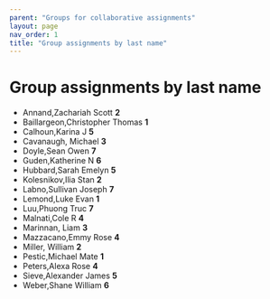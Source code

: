 ```yaml
---
parent: "Groups for collaborative assignments"
layout: page
nav_order: 1
title: "Group assignments by last name"
---
```


# Group assignments by last name

- Annand,Zachariah Scott **2**
- Baillargeon,Christopher Thomas **1**
- Calhoun,Karina J **5**
- Cavanaugh, Michael **3**
- Doyle,Sean Owen **7**
- Guden,Katherine N **6**
- Hubbard,Sarah Emelyn **5**
- Kolesnikov,Ilia Stan **2**
- Labno,Sullivan Joseph **7**
- Lemond,Luke Evan **1**
- Luu,Phuong Truc **7**
- Malnati,Cole R **4**
- Marinnan, Liam **3**
- Mazzacano,Emmy Rose **4**
- Miller, William **2**
- Pestic,Michael Mate **1**
- Peters,Alexa Rose **4**
- Sieve,Alexander James **5**
- Weber,Shane William **6**

